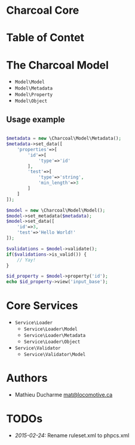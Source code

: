Charcoal Core
=============

# Table of Contet


# The Charcoal Model
- `Model\Model`
- `Model\Metadata`
- `Model\Property`
- `Model\Object`


## Usage example
``` php

$metadata = new \Charcoal\Model\Metadata();
$metadata->set_data([
	'properties'=>[
		'id'=>[
			'type'=>'id'
		],
		'test'=>[
			'type'=>'string',
			'min_length'=>3
		]
	]
]);

$model = new \Charcoal\Model\Model();
$model->set_metadata($metadata);
$model->set_data([
	'id'=>3,
	'test'=>'Hello World!'
]);

$validations = $model->validate();
if($validations->is_valid()) {
	// Yay!
}

$id_property = $model->property('id');
echo $id_property->view('input_base');

```

# Core Services
- `Service\Loader`
  - `Service\Loader\Model`
  - `Service\Loader\Metadata`
  - `Service\Loader\Object`
- `Service\Validator`
  - `Service\Validator\Model`


# Authors
- Mathieu Ducharme <mat@locomotive.ca>

# TODOs
- _2015-02-24:_ Rename ruleset.xml to phpcs.xml